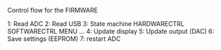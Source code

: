 Control flow for the FIRMWARE

1: Read ADC
2: Read USB
3: State machine
  HARDWARECTRL
  SOFTWARECTRL
  MENU
  ...
4: Update display
5: Update output (DAC)
6: Save settings (EEPROM)
7: restart ADC
  